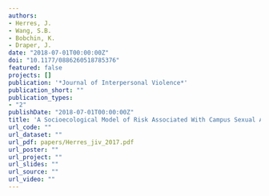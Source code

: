 ```yaml
---
authors:
- Herres, J.
- Wang, S.B.
- Bobchin, K.
- Draper, J.
date: "2018-07-01T00:00:00Z"
doi: "10.1177/0886260518785376"
featured: false
projects: []
publication: '*Journal of Interpersonal Violence*'
publication_short: ""
publication_types:
- "2"
publishDate: "2018-07-01T00:00:00Z"
title: 'A Socioecological Model of Risk Associated With Campus Sexual Assault in a Representative Sample of Liberal Arts College Students'
url_code: ""
url_dataset: ""
url_pdf: papers/Herres_jiv_2017.pdf
url_poster: ""
url_project: ""
url_slides: ""
url_source: ""
url_video: ""
---
```

